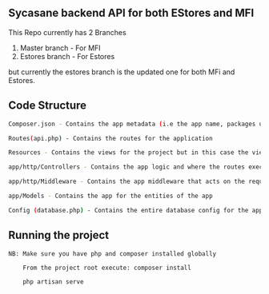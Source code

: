 ## Sycasane backend API for both EStores and MFI

This Repo currently has 2 Branches 
1. Master branch - For MFI
2. Estores branch - For Estores

but currently the estores branch is the updated one for both MFi and Estores.

Code Structure
---------------

```bash 
Composer.json - Contains the app metadata (i.e the app name, packages used)
```
```bash
Routes(api.php) - Contains the routes for the application
```
```bash
Resources - Contains the views for the project but in this case the views here for the print page for account details on MFI
```
```bash
app/http/Controllers - Contains the app logic and where the routes execute their actions from
```
```bash
app/http/Middleware - Contains the app middleware that acts on the request in general. The most applicable one being used here is the authentication logic for the app
```
```bash
app/Models - Contains the app for the entities of the app
```
```bash
Config (database.php) - Contains the entire database config for the app
```

Running the project
--------------------
```NB: Make sure you have php and composer installed globally```

```bash
    From the project root execute: composer install 
```
```bash
    php artisan serve
 ```

